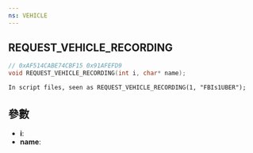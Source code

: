 ```yaml
---
ns: VEHICLE
---
```

## REQUEST_VEHICLE_RECORDING

```c
// 0xAF514CABE74CBF15 0x91AFEFD9
void REQUEST_VEHICLE_RECORDING(int i, char* name);
```

```
In script files, seen as REQUEST_VEHICLE_RECORDING(1, "FBIs1UBER");  
```

## 參數
* **i**: 
* **name**: 

